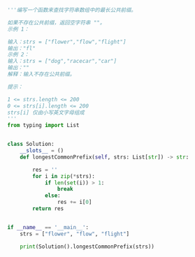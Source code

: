 
<BlogInfo id="914" title="10.最长公共前缀" author="白日梦想猿" pv=0 read_times=0 pre_cost_time=0分32秒 category="leetcode" tag_list="['leetcode']" create_time="2021.10.22 11:03:33" update_time="2022.08.10 14:27:07" />

```python
'''编写一个函数来查找字符串数组中的最长公共前缀。

如果不存在公共前缀，返回空字符串 ""。
示例 1：

输入：strs = ["flower","flow","flight"]
输出："fl"
示例 2：
输入：strs = ["dog","racecar","car"]
输出：""
解释：输入不存在公共前缀。

提示：

1 <= strs.length <= 200
0 <= strs[i].length <= 200
strs[i] 仅由小写英文字母组成
'''
from typing import List


class Solution:
    __slots__ = ()
    def longestCommonPrefix(self, strs: List[str]) -> str:

        res = ''
        for i in zip(*strs):
            if len(set(i)) > 1:
                break
            else:
                res += i[0]
        return res


if __name__ == '__main__':
    strs = ["flower", "flow", "flight"]

    print(Solution().longestCommonPrefix(strs))

```
